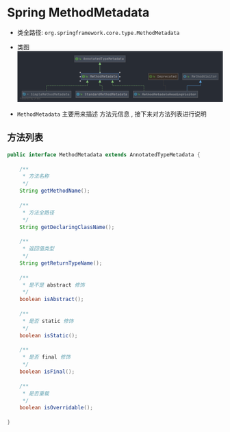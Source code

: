 # Spring MethodMetadata
- 类全路径: `org.springframework.core.type.MethodMetadata`

- 类图
    ![MethodMetadata](./images/MethodMetadata.png)
- `MethodMetadata` 主要用来描述 方法元信息 , 接下来对方法列表进行说明


## 方法列表

```java
public interface MethodMetadata extends AnnotatedTypeMetadata {

    /**
     * 方法名称
     */
    String getMethodName();

    /**
     * 方法全路径
     */
    String getDeclaringClassName();

    /**
     * 返回值类型
     */
    String getReturnTypeName();

    /**
     * 是不是 abstract 修饰
     */
    boolean isAbstract();

    /**
     * 是否 static 修饰
     */
    boolean isStatic();

    /**
     * 是否 final 修饰
     */
    boolean isFinal();

    /**
     * 是否重载
     */
    boolean isOverridable();

}
```